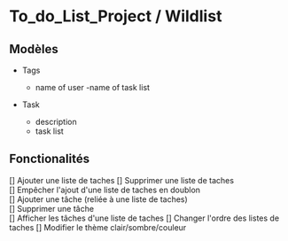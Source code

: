 # To_do_List_Project / Wildlist

## Modèles

- Tags

  - name of user
    -name of task list

- Task
  - description
  - task list

## Fonctionalités

[] Ajouter une liste de taches
[] Supprimer une liste de taches  
[] Empêcher l'ajout d'une liste de taches en doublon  
[] Ajouter une tâche (reliée à une liste de taches)  
[] Supprimer une tâche  
[] Afficher les tâches d'une liste de taches
[] Changer l'ordre des listes de taches
[] Modifier le thème clair/sombre/couleur
